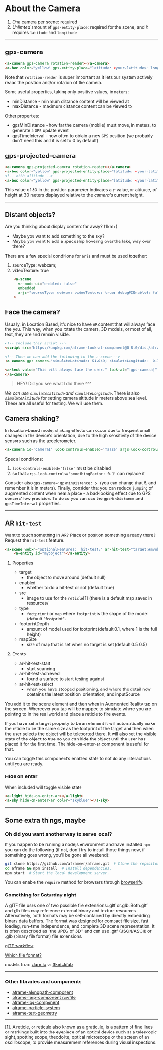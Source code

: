# About the Camera

1. _One_ camera per scene: required
2. _Unlimted_ amount of `gps-entity-place`: required for the scene, and _it_ requires `latitude` and `longitude`

---

## gps-camera

```HTML
<a-camera gps-camera rotation-reader></a-camera>
<a-box color="yellow" gps-entity-place="latitude: <your-latitude>; longitude: <your-longitude>"/>
```
Note that `rotation-reader` is super important as it lets our system actively reaad the position and/or rotation of the camera.

Some useful properties, taking only positive values, in `meters`:
- minDistance - minimum distance content will be viewed at
- maxDistance - maximum distance content can be viewed to

Other properties:
- gpsMinDistance - how far the camera (mobile) must move, in meters, to generate a `GPS` update event
- gpsTimeInterval - how often to obtain a new `GPS` position (we probably don't need this and it is set to 0 by default)

## gps-projected-camera

```HTML
<a-camera gps-projected-camera rotation-reader></a-camera>
<a-box color="yellow" gps-projected-entity-place="latitude: <your-latitude>; longitude: <your-longitude>"/>
<!-- with altitude -->
<a-box color="yellow" gps-projected-entity-place="latitude: <your-latitude>; longitude: <your-longitude>" position="0 30 0"/>
```
This value of 30 in the position parameter indicates a y-value, or altitude, of height at 30 meters displayed relative to the _camera's_ current height.

---

## Distant objects?

Are you thinking about display content far away? (1km+) 
- Maybe you want to add something to the sky?
- Maybe you want to add a spaceship hovering over the lake, way over there?

There are a few special conditions for `arjs` and must be used together:
1. sourceType: webcam; 
2. videoTexture: true;

```HTML
    <a-scene
      vr-mode-ui="enabled: false"
      embedded
      arjs="sourceType: webcam; videoTexture: true; debugUIEnabled: false;"
    >
```

## Face the camera?

Usually, in Location Based, it's nice to have `AR` content that will always face the you. This way, when you rotate the camera, 3D models, or most of all, text, they are and remain visible.

```HTML
<!-- Include this script -->
<script src="https://unpkg.com/aframe-look-at-component@0.8.0/dist/aframe-look-at-component.min.js"></script>

<!-- Then we can add the following to the a-scene -->
<a-camera gps-camera='simulateLatitude: 51.049; simulateLongitude: -0.723' rotation-reader></a-camera>

<a-text value="This will always face the user." look-at="[gps-camera]" scale="75 75 75" gps-entity-place="latitude: 51.0491; longitude: -0.723;"></a-text>
</a-camera>
```

>
> HEY! Did you see what I did there ^^^ 
>

_We can use `simulateLatitude` and `simulateLongitude`_. There is also _`simulateAltitude`_ for setting camera altitude in meters above sea level. These are all useful for testing. We will use them.

## Camera shaking?

In location-based mode, `shaking` effects can occur due to frequent small changes in the device's orientation, due to the high sensitivity of the device sensors such as the accelerometer.

```HTML
<a-camera id='camera1' look-controls-enabled='false' arjs-look-controls='smoothingFactor: 0.1' gps-camera='gpsMinDistance: 5' rotation-reader> </a-camera>
```
Special conditions:
1. `look-controls-enabled='false'` must be disabled
2. so that `arjs-look-controls='smoothingFactor: 0.1'` can replace it

Consider also `gps-camera='gpsMinDistance: 5'` (you can change that 5, and remember it is in meters). Finally, consider that you can reduce `jumping` of augmented content when near a place - a bad-looking effect due to GPS sensors' low precision. To do so you can use the `gpsMinDistance` and `gpsTimeInterval` properties.

---

## AR `hit-test`

Want to touch something in AR? Place or position something already there? Request the `hit-test` feature.

```HTML
<a-scene webxr="optionalFeatures:  hit-test;" ar-hit-test="target:#myobject;">
	<a-entity id="myobject"></a-entity>
```

1. Properties
   - target
     - the object to move around (default null)
   - enabled
     - whether to do a hit-test or not (default true)
   - src
     - image to use for the `reticle`[1] (there is a default map saved in resources/)
   - type
     - `footprinnt` or `map` where `footprint` is the shape of the model (default "footprint")
   - footprintDepth
     - amount of model used for footprint (default 0.1, where 1 is the full height)
   - mapSize
     - size of map that is set when no target is set (default 0.5 0.5) 

2. Events
   - ar-hit-test-start
     - start scanning
   - ar-hit-test-achieved
     - found a surface to start testing against
   - ar-hit-test-select
     - when you have stopped positioning, and where the detail now contains the latest position, orientation, and inputSource 

You add it to the scene element and then when in Augmented Reality tap on the screen. Whereever you tap will be mapped to simulate where you are pointing to in the real world and place a reticle to fire events.

If you have set a target property to be an element it will automatically make the reticle to be the same size as the footprint of the target and then when the user selects the object will be teleported there. It will also set the visible state of the object to true so you can hide the object until the user has placed it for the first time. The hide-on-enter-ar component is useful for that.

You can toggle this component’s enabled state to not do any interactions until you are ready.

### Hide on enter

When included will toggle visible state

```HTML
<a-light hide-on-enter-ar></a-light>
<a-sky hide-on-enter-ar color="skyblue"></a-sky>
```

---
## Some extra things, maybe

### Oh did you want another way to serve local?

If you happen to be running a nodejs environment and have installed `npm` you can do the following (if not, don't try to install those things now, if something goes wrong, you'll be gone all weekend): 

```bash
git clone https://github.com/aframevr/aframe.git  # Clone the repository.
cd aframe && npm install  # Install dependencies.
npm start  # Start the local development server.
```
You can enable the `require` method for browsers through [browserify](https://browserify.org/#middle-section).

### Something for Saturday night

A glTF file uses one of two possible file extensions:.gltf or.glb. Both.gltf and.glb files may reference external binary and texture resources. Alternatively, both formats may be self-contained by directly embedding binary data buffers. The format was designed for compact file size, fast loading, run-time independence, and complete 3D scene representation. It is often described as "the JPEG of 3D," and can use .gltf (JSON/ASCII) or .glb (binary file format) file extensions.

[glTF workflow](https://blog.mozvr.com/a-saturday-night-gltf-workflow/)

[Which file format?](https://www.threekit.com/blog/gltf-everything-you-need-to-know)

models from [clare.io](https://clara.io/) or [Sketchfab](https://sketchfab.com/feed)

---

### Other libraries and components

- [aframe-alongpath-component](https://www.npmjs.com/package/aframe-alongpath-component)
- [aframe-lerp-component rawfile](https://unpkg.com/aframe-lerp-component@1.1.0/dist/aframe-lerp-component.min.js)
- [aframe-log-component](https://unpkg.com/aframe-log-component@1.0.7/dist/aframe-log-component.min.js)
- [aframe-particle-system](https://unpkg.com/aframe-particle-system-component@1.0.9/dist/aframe-particle-system-component.min.js)
- [aframe-text-geometry](https://www.npmjs.com/package/aframe-text-geometry-component)

---

[1]. A reticle, or reticule also known as a graticule, is a pattern of fine lines or markings built into the eyepiece of an optical device such as a telescopic sight, spotting scope, theodolite, optical microscope or the screen of an oscilloscope, to provide measurement references during visual inspections.

